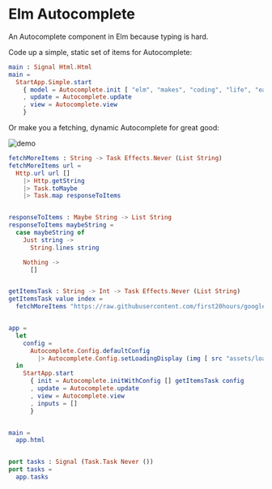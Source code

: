 # Elm Autocomplete

An Autocomplete component in Elm because typing is hard.

Code up a simple, static set of items for Autocomplete:
```elm
main : Signal Html.Html
main =
  StartApp.Simple.start
    { model = Autocomplete.init [ "elm", "makes", "coding", "life", "easy" ]
    , update = Autocomplete.update
    , view = Autocomplete.view
    }
```

Or make you a fetching, dynamic Autocomplete for great good:

![demo](https://cloud.githubusercontent.com/assets/3099999/14199207/2e19fd3a-f797-11e5-9408-db13e78a4406.gif)

```elm
fetchMoreItems : String -> Task Effects.Never (List String)
fetchMoreItems url =
  Http.url url []
    |> Http.getString
    |> Task.toMaybe
    |> Task.map responseToItems


responseToItems : Maybe String -> List String
responseToItems maybeString =
  case maybeString of
    Just string ->
      String.lines string

    Nothing ->
      []


getItemsTask : String -> Int -> Task Effects.Never (List String)
getItemsTask value index =
  fetchMoreItems "https://raw.githubusercontent.com/first20hours/google-10000-english/master/20k.txt"


app =
  let
    config =
      Autocomplete.Config.defaultConfig
        |> Autocomplete.Config.setLoadingDisplay (img [ src "assets/loading.svg" ] [])
  in
    StartApp.start
      { init = Autocomplete.initWithConfig [] getItemsTask config
      , update = Autocomplete.update
      , view = Autocomplete.view
      , inputs = []
      }


main =
  app.html


port tasks : Signal (Task.Task Never ())
port tasks =
  app.tasks
```
